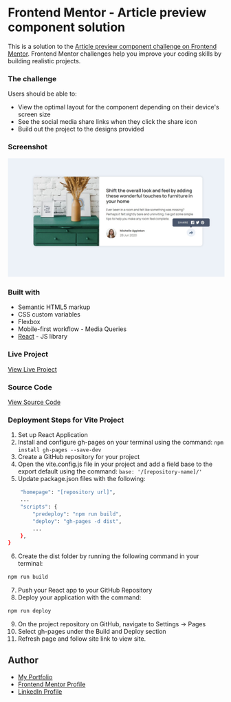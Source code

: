 # Frontend Mentor - Article preview component solution

This is a solution to the [Article preview component challenge on Frontend Mentor](https://www.frontendmentor.io/challenges/article-preview-component-dYBN_pYFT). Frontend Mentor challenges help you improve your coding skills by building realistic projects. 

### The challenge

Users should be able to:

- View the optimal layout for the component depending on their device's screen size
- See the social media share links when they click the share icon
- Build out the project to the designs provided

### Screenshot

![Screenshot](./src/assets/Screenshot.jpg)

### Built with

- Semantic HTML5 markup
- CSS custom variables
- Flexbox
- Mobile-first workflow - Media Queries
- [React](https://reactjs.org/) - JS library


### Live Project

[View Live Project](https://trishachi.github.io/article-preview-react/)

### Source Code

[View Source Code](https://github.com/Trishachi/article-preview-react)

### Deployment Steps for Vite Project

1. Set up React Application
2. Install and configure gh-pages on your terminal using the command: 
```npm install gh-pages --save-dev```
3. Create a GitHub repository for your project  
4. Open the vite.config.js file in your project and add a field base to the export default using the command:
```base: '/[repository-name]/'```
5. Update package.json files with the following:
```bash {
    "homepage": "[repository url]",
    ...
    "scripts": {
        "predeploy": "npm run build",
        "deploy": "gh-pages -d dist",
        ... 
    },
}
```
6. Create the dist folder by running the following command in your terminal:
```bash
npm run build
```

7. Push your React app to your GitHub Repository
8. Deploy your application with the command:
```bash
npm run deploy
```
9. On the project repository on GitHub, navigate to Settings -> Pages
10. Select gh-pages under the Build and Deploy section
11. Refresh page and follow site link to view site.

## Author

- [My Portfolio](https://trishachi.github.io/)
- [Frontend Mentor Profile](https://www.frontendmentor.io/profile/Trishachi)
- [LinkedIn Profile](https://www.linkedin.com/in/chisom-trisha-okoye/)

